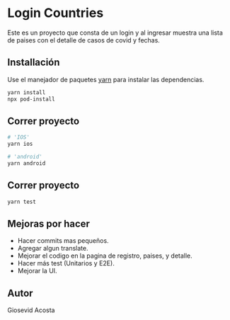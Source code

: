 # Login Countries

Este es un proyecto que consta de un login y al ingresar muestra una lista de paises con el detalle de casos de covid y fechas.

## Installación

Use el manejador de paquetes [yarn](https://classic.yarnpkg.com/lang/en/docs/install/#mac-stable) para instalar las dependencias.

```bash
yarn install
npx pod-install
```

## Correr proyecto

```python
# 'IOS'
yarn ios

# 'android'
yarn android
```

## Correr proyecto

```python
yarn test
```

## Mejoras por hacer
* Hacer commits mas pequeños.
* Agregar algun translate.
* Mejorar el codigo en la pagina de registro, paises, y detalle.
* Hacer más test (Unitarios y E2E).
* Mejorar la UI.

## Autor
Giosevid Acosta